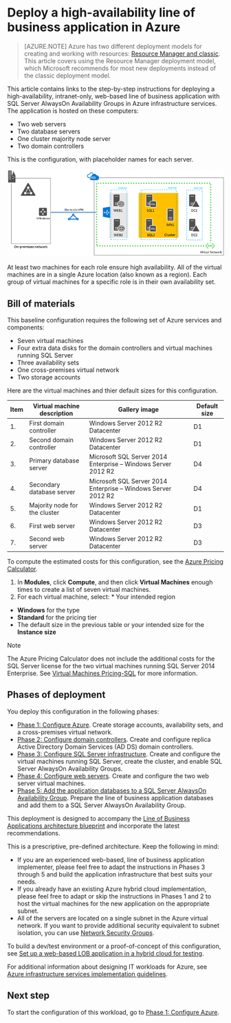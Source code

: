 <properties 
    pageTitle="Deploy a line of business application | Microsoft Azure" 
    description="Deploy a web-based, highly-available, line of business application with SQL Server AlwaysOn Availability Groups in Azure in five phases." 
    documentationCenter=""
    services="virtual-machines" 
    authors="JoeDavies-MSFT" 
    manager="timlt" 
    editor=""
    tags="azure-resource-manager"/>

<tags 
    ms.service="virtual-machines" 
    ms.workload="infrastructure-services" 
    ms.tgt_pltfrm="Windows" 
    ms.devlang="na" 
    ms.topic="article" 
    ms.date="12/17/2015" 
    ms.author="josephd"/>

# Deploy a high-availability line of business application in Azure
> [AZURE.NOTE] Azure has two different deployment models for creating and working with resources:  [Resource Manager and classic](../resource-manager-deployment-model.md).  This article covers using the Resource Manager deployment model, which Microsoft recommends for most new deployments instead of the classic deployment model.

This article contains links to the step-by-step instructions for deploying a high-availability, intranet-only, web-based line of business application with SQL Server AlwaysOn Availability Groups in Azure infrastructure services. The application is hosted on these computers:

* Two web servers
* Two database servers
* One cluster majority node server
* Two domain controllers

This is the configuration, with placeholder names for each server.

![](./media/virtual-machines-workload-high-availability-LOB-application-overview/workload-lobapp-phase4.png) 

At least two machines for each role ensure high availability. All of the virtual machines are in a single Azure location (also known as a region). Each group of virtual machines for a specific role is in their own availability set. 

## Bill of materials
This baseline configuration requires the following set of Azure services and components:

* Seven virtual machines
* Four extra data disks for the domain controllers and virtual machines running SQL Server
* Three availability sets
* One cross-premises virtual network
* Two storage accounts

Here are the virtual machines and thier default sizes for this configuration.

| Item | Virtual machine description | Gallery image | Default size  |
| --- | --- | --- | --- |
| 1. |First domain controller |Windows Server 2012 R2 Datacenter |D1 |
| 2. |Second domain controller |Windows Server 2012 R2 Datacenter |D1 |
| 3. |Primary database server |Microsoft SQL Server 2014 Enterprise – Windows Server 2012 R2 |D4 |
| 4. |Secondary database server |Microsoft SQL Server 2014 Enterprise – Windows Server 2012 R2 |D4 |
| 5. |Majority node for the cluster |Windows Server 2012 R2 Datacenter |D1 |
| 6. |First web server |Windows Server 2012 R2 Datacenter |D3 |
| 7. |Second web server |Windows Server 2012 R2 Datacenter |D3 |

To compute the estimated costs for this configuration, see the [Azure Pricing Calculator](https://azure.microsoft.com/pricing/calculator/). 

1. In **Modules**, click **Compute**, and then click **Virtual Machines** enough times to create a list of seven virtual machines.
2. For each virtual machine, select:   * Your intended region
* **Windows** for the type
* **Standard** for the pricing tier
* The default size in the previous table or your intended size for the **Instance size**



> [!NOTE]
> The Azure Pricing Calculator does not include the additional costs for the SQL Server license for the two virtual machines running SQL Server 2014 Enterprise. See [Virtual Machines Pricing-SQL](https://azure.microsoft.com/pricing/details/virtual-machines/#Sql) for more information.
> 
> 
## Phases of deployment
You deploy this configuration in the following phases:

* [Phase 1: Configure Azure](virtual-machines-workload-high-availability-LOB-application-phase1.md). Create storage accounts, availability sets, and a cross-premises virtual network.
* [Phase 2: Configure domain controllers](virtual-machines-workload-high-availability-LOB-application-phase2.md). Create and configure replica Active Directory Domain Services (AD DS) domain controllers.
* [Phase 3: Configure SQL Server infrastructure](virtual-machines-workload-high-availability-LOB-application-phase3.md). Create and configure the virtual machines running SQL Server, create the cluster, and enable SQL Server AlwaysOn Availability Groups.
* [Phase 4: Configure web servers](virtual-machines-workload-high-availability-LOB-application-phase4.md). Create and configure the two web server virtual machines.
* [Phase 5: Add the application databases to a SQL Server AlwaysOn Availability Group](virtual-machines-workload-high-availability-LOB-application-phase5.md). Prepare the line of business application databases and add them to a SQL Server AlwaysOn Availability Group.

This deployment is designed to accompany the [Line of Business Applications architecture blueprint](http://msdn.microsoft.com/dn630664) and incorporate the latest recommendations.

This is a prescriptive, pre-defined architecture. Keep the following in mind:

* If you are an experienced web-based, line of business application implementer, please feel free to adapt the instructions in Phases 3 through 5 and build the application infrastructure that best suits your needs. 
* If you already have an existing Azure hybrid cloud implementation, please feel free to adapt or skip the instructions in Phases 1 and 2 to host the virtual machines for the new application on the appropriate subnet.
* All of the servers are located on a single subnet in the Azure virtual network. If you want to provide additional security equivalent to subnet isolation, you can use [Network Security Groups](../virtual-networks/virtual-networks-nsg.md).

To build a dev/test environment or a proof-of-concept of this configuration, see [Set up a web-based LOB application in a hybrid cloud for testing](../virtual-network/virtual-networks-setup-lobapp-hybrid-cloud-testing.md).

For additional information about designing IT workloads for Azure, see [Azure infrastructure services implementation guidelines](virtual-machines-infrastructure-services-implementation-guidelines.md).

## Next step
To start the configuration of this workload, go to [Phase 1: Configure Azure](virtual-machines-workload-high-availability-LOB-application-phase1.md).

